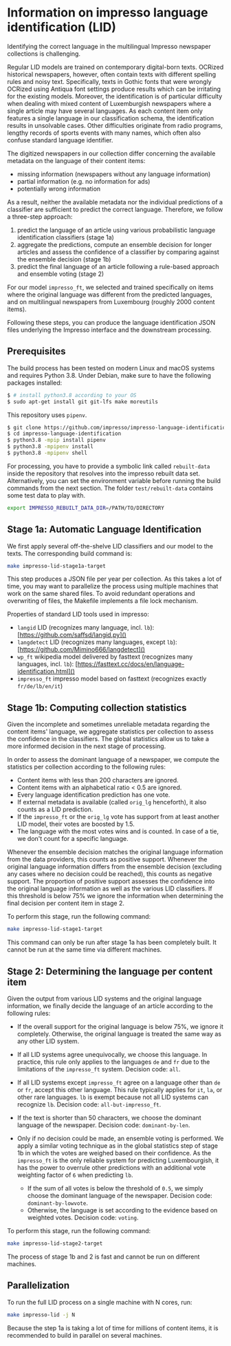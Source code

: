 # Information on impresso language identification (LID)

Identifying the correct language in the multilingual Impresso newspaper
collections is challenging.

Regular LID models are trained on contemporary digital-born texts. OCRized
historical newspapers, however, often contain texts with different spelling
rules and noisy text. Specifically, texts in Gothic fonts that were wrongly
OCRized using Antiqua font settings produce results which can be irritating for
the existing models. Moreover, the identification is of particular difficulty
when dealing with mixed content of Luxemburgish newspapers where a single
article may have several languages. As each content item only features a single
language in our classification schema, the identification results in unsolvable
cases. Other difficulties originate from radio programs, lengthy records of
sports events with many names, which often also confuse standard language
identifier.


The digitized newspapers in our collection differ concerning the available
metadata on the language of their content items:

* missing information (newspapers without any language information)
* partial information (e.g. no information for ads)
* potentially wrong information


As a result, neither the available metadata nor the individual predictions of a
classifier are sufficient to predict the correct language. Therefore, we follow
a  three-step approach:

1. predict the language of an article using various probabilistic language identification classifiers (stage 1a)
2. aggregate the predictions, compute an ensemble decision for longer articles and assess the
   confidence of a classifier by comparing against the ensemble decision (stage 1b)
3. predict the final language of an article following a rule-based approach and
   ensemble voting (stage 2)


For our model `impresso_ft`, we selected and trained specifically on items where
the original language was different from the predicted languages, and on
multilingual newspapers from Luxembourg (roughly 2000 content items).

Following these steps, you can produce the language identification JSON files
underlying the Impresso interface and the downstream processing.

## Prerequisites
The build process has been tested on modern Linux and macOS systems and requires Python 3.8. Under Debian, make sure to have the following packages installed:

```sh
$ # install python3.8 according to your OS
$ sudo apt-get install git git-lfs make moreutils 
```

This repository uses `pipenv`.

```sh
$ git clone https://github.com/impresso/impresso-language-identification.git
$ cd impresso-language-identification
$ python3.8 -mpip install pipenv
$ python3.8 -mpipenv install
$ python3.8 -mpipenv shell
```

For processing, you have to provide a symbolic link called `rebuilt-data` inside
the repository that resolves into the impresso rebuilt data set. Alternatively,
you can set the environment variable before running the build commands from the
next section. The folder `test/rebuilt-data` contains some test data to play with.

```sh
export IMPRESSO_REBUILT_DATA_DIR=/PATH/TO/DIRECTORY
```


## Stage 1a: Automatic Language Identification

We first apply several off-the-shelve LID classifiers and our model to the
texts. The corresponding build command is:

```bash
make impresso-lid-stage1a-target
```

This step produces a JSON file per year per collection. As this takes a lot of
time, you may want to parallelize the process using multiple machines that work
on the same shared files. To avoid redundant operations and  overwriting of
files, the Makefile implements a file lock mechanism.

Properties of standard LID tools used in impresso:

  - `langid` LID (recognizes many language, incl. `lb`):
    [https://github.com/saffsd/langid.py]()
  - `langdetect` LID (recognizes many languages, except `lb`):
    [https://github.com/Mimino666/langdetect]()
  - `wp_ft` wikipedia model delivered by fasttext (recognizes many languages,
      incl. `lb`): [https://fasttext.cc/docs/en/language-identification.html]()
  - `impresso_ft` impresso model based on fasttext (recognizes exactly
    `fr/de/lb/en/it`)


## Stage 1b: Computing collection statistics

Given the incomplete and sometimes unreliable metadata regarding the content
items' language, we aggregate statistics per collection to assess the confidence
in the classifiers. The global statistics allow us to take a more informed
decision in the next stage of processing.

In order to assess the dominant language of a newspaper, we compute the
statistics per collection according to the following rules:

  - Content items with less than 200 characters are ignored.
  - Content items with an alphabetical ratio < 0.5 are ignored.
  - Every language identification prediction has one vote.
  - If external metadata is available (called `orig_lg` henceforth), it also
    counts as a LID prediction.
  - If the `impresso_ft` or the `orig_lg` vote has support from at least another
    LID model, their votes are boosted by 1.5.
  - The language with the most votes wins and is counted. In case of a tie, we
    don't count for a specific language.

Whenever the ensemble decision matches the original language information from
the data providers, this counts as positive support. Whenever the original
language information differs from the ensemble decision (excluding any cases
where no decision could be reached), this counts as negative support. The
proportion of positive support assesses the confidence into the original
language information as well as the various LID classifiers. If this threshold
is below 75% we ignore the information when determining the final decision per
content item in stage 2.

To perform this stage, run the following command:

```sh
make impresso-lid-stage1-target  
```

This command can only be run after stage 1a has been completely built. It cannot
be run at the same time via different machines.

## Stage 2: Determining the language per content item

Given the output from various LID systems and the original language information,
we finally decide the language of an article according to the following rules:

 - If the overall support for the original language is below 75%, we ignore it
   completely. Otherwise, the original language is treated the same way as any
   other LID system.

 - If all LID systems agree unequivocally, we choose this language. In practice,
   this rule only applies to the languages `de` and `fr` due to the limitations
   of the `impresso_ft` system. Decision code: `all`.

 - If all LID systems except `impresso_ft` agree on a language other than `de`
   or `fr`, accept this other language. This rule typically applies for `it`,
   `la`, or other rare languages.  `lb` is exempt because not all LID systems
   can recognize `lb`. Decision code: `all-but-impresso_ft`.

 - If the text is shorter than 50 characters, we choose the dominant language of
   the newspaper. Decision code: `dominant-by-len`.

 - Only if no decision could be made, an ensemble voting is performed. We apply
   a similar voting technique as in the global statistics step of stage 1b in
   which the votes are weighed based on their confidence. As the `impresso_ft`
   is the only reliable system for predicting Luxembourgish, it has the power to
   overrule other predictions with an additional vote weighting factor of `6`
   when predicting `lb`.
   
    - If the sum of all votes is below the threshold of `0.5`, we simply choose
      the dominant language of the newspaper. Decision code:
      `dominant-by-lowvote`.
    - Otherwise, the language is set according to the evidence based on weighted
      votes. Decision code: `voting`.

To perform this stage, run the following command:

```bash  
make impresso-lid-stage2-target
```

The process of stage 1b and 2 is fast and cannot be run on different machines.

## Parallelization

To run the full LID process on a single machine with N cores, run:

```bash 
make impresso-lid -j N
```
Because the step 1a is taking a lot of time for millions of content items, it is recommended to build in parallel on several machines.
